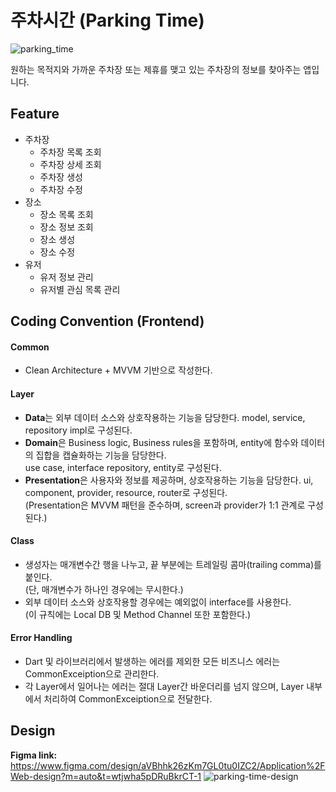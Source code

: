 # 주차시간 (Parking Time)
![parking_time](https://github.com/user-attachments/assets/ba4af88b-67f4-4921-9938-d4aa8803d806)

원하는 목적지와 가까운 주차장 또는 제휴를 맺고 있는 주차장의 정보를 찾아주는 앱입니다.

## Feature
- 주차장
  - 주차장 목록 조회
  - 주차장 상세 조회
  - 주차장 생성
  - 주차장 수정
- 장소
  - 장소 목록 조회
  - 장소 정보 조회
  - 장소 생성
  - 장소 수정
- 유저
  - 유저 정보 관리
  - 유저별 관심 목록 관리

## Coding Convention (Frontend)
#### Common
- Clean Architecture + MVVM 기반으로 작성한다.

#### Layer
- **Data**는 외부 데이터 소스와 상호작용하는 기능을 담당한다. model, service, repository impl로 구성된다.
- **Domain**은 Business logic, Business rules을 포함하며, entity에 함수와 데이터의 집합을 캡슐화하는 기능을 담당한다.  
use case, interface repository, entity로 구성된다.
- **Presentation**은 사용자와 정보를 제공하며, 상호작용하는 기능을 담당한다.
ui, component, provider, resource, router로 구성된다.  
(Presentation은 MVVM 패턴을 준수하며, screen과 provider가 1:1 관계로 구성된다.)

#### Class
- 생성자는 매개변수간 행을 나누고, 끝 부분에는 트레일링 콤마(trailing comma)를 붙인다.  
(단, 매개변수가 하나인 경우에는 무시한다.)
- 외부 데이터 소스와 상호작용할 경우에는 예외없이 interface를 사용한다.  
(이 규칙에는 Local DB 및 Method Channel 또한 포함한다.)

#### Error Handling
- Dart 및 라이브러리에서 발생하는 에러를 제외한 모든 비즈니스 에러는 CommonExceiption으로 관리한다.
- 각 Layer에서 일어나는 에러는 절대 Layer간 바운더리를 넘지 않으며,
Layer 내부에서 처리하여 CommonExceiption으로 전달한다.

## Design
**Figma link:** https://www.figma.com/design/aVBhhk26zKm7GL0tu0IZC2/Application%2FWeb-design?m=auto&t=wtjwha5pDRuBkrCT-1
![parking-time-design](https://github.com/user-attachments/assets/e1917bc2-ed21-49f0-86a8-efd7c9362a42)
